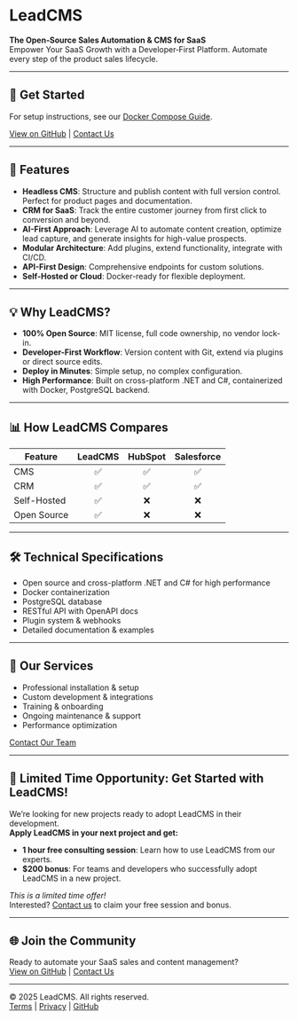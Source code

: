 # LeadCMS

**The Open‑Source Sales Automation & CMS for SaaS**  
Empower Your SaaS Growth with a Developer‑First Platform. Automate every step of the product sales lifecycle.

---

## 🚀 Get Started

For setup instructions, see our [Docker Compose Guide](https://github.com/LeadCMS/leadcms.core/blob/develop/docker-compose/README.md).

[View on GitHub](https://github.com/LeadCMS/leadcms.core) | [Contact Us](https://leadcms.ai/contact-us)

---

## 🧩 Features

- **Headless CMS**: Structure and publish content with full version control. Perfect for product pages and documentation.
- **CRM for SaaS**: Track the entire customer journey from first click to conversion and beyond.
- **AI-First Approach**: Leverage AI to automate content creation, optimize lead capture, and generate insights for high-value prospects.
- **Modular Architecture**: Add plugins, extend functionality, integrate with CI/CD.
- **API-First Design**: Comprehensive endpoints for custom solutions.
- **Self-Hosted or Cloud**: Docker-ready for flexible deployment.

---

## 💡 Why LeadCMS?

- **100% Open Source**: MIT license, full code ownership, no vendor lock-in.
- **Developer-First Workflow**: Version content with Git, extend via plugins or direct source edits.
 - **Deploy in Minutes**: Simple setup, no complex configuration.
- **High Performance**: Built on cross-platform .NET and C#, containerized with Docker, PostgreSQL backend.

---

## 📊 How LeadCMS Compares

| Feature      | LeadCMS | HubSpot | Salesforce |
|--------------|:-------:|:-------:|:----------:|
| CMS          |   ✅    |   ✅    |     ✅     |
| CRM          |   ✅    |   ✅    |     ✅     |
| Self-Hosted  |   ✅    |   ❌    |     ❌     |
| Open Source  |   ✅    |   ❌    |     ❌     |

---

## 🛠️ Technical Specifications

- Open source and cross-platform .NET and C# for high performance
- Docker containerization
- PostgreSQL database
- RESTful API with OpenAPI docs
- Plugin system & webhooks
- Detailed documentation & examples

---

## 🤝 Our Services

- Professional installation & setup
- Custom development & integrations
- Training & onboarding
- Ongoing maintenance & support
- Performance optimization

[Contact Our Team](https://leadcms.ai/contact-us)

---

## 🎉 Limited Time Opportunity: Get Started with LeadCMS!

We’re looking for new projects ready to adopt LeadCMS in their development.  
**Apply LeadCMS in your next project and get:**

- **1 hour free consulting session**: Learn how to use LeadCMS from our experts.
- **$200 bonus**: For teams and developers who successfully adopt LeadCMS in a new project.

_This is a limited time offer!_  
Interested? [Contact us](https://leadcms.ai/contact-us) to claim your free session and bonus.

---

## 🌐 Join the Community

Ready to automate your SaaS sales and content management?  
[View on GitHub](https://github.com/LeadCMS/leadcms.core) | [Contact Us](https://leadcms.ai/contact-us)

---

© 2025 LeadCMS. All rights reserved.  
[Terms](https://leadcms.io/terms) | [Privacy](https://leadcms.io/privacy) | [GitHub](https://github.com/LeadCMS)
